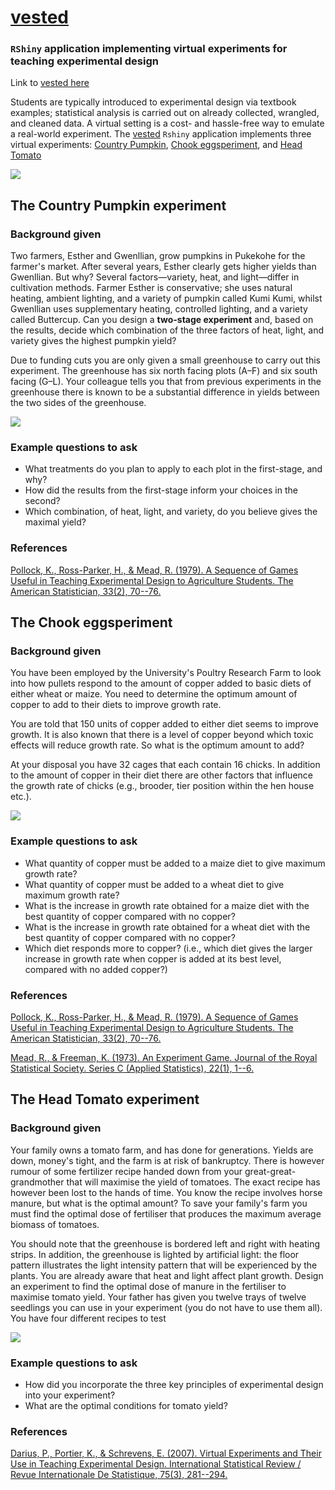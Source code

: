 # [vested](https://cmjt.shinyapps.io/vested/)

### `RShiny` application implementing **v**irtual **e**xperiment**s** for **t**eaching **e**xperimental **d**esign

Link to [vested here](https://cmjt.shinyapps.io/vested/)

Students are typically introduced to experimental design via textbook examples; statistical analysis is carried out on already collected, wrangled, and cleaned data. A virtual setting is a cost- and hassle-free way to emulate a real-world experiment. The [vested](https://cmjt.shinyapps.io/vested/) `Rshiny` application implements three virtual experiments: [Country Pumpkin](#country-pumpkin), [Chook eggsperiment](#chook-eggsperiment), and [Head Tomato](#head-tomato)

![](/www/img/vested.png)


## The **Country Pumpkin** experiment


### Background given

Two farmers, Esther and Gwenllian, grow pumpkins in Pukekohe for the farmer's market. After several years, Esther clearly gets higher yields than Gwenllian. But why? Several factors—variety, heat, and light—differ in cultivation methods. Farmer Esther is conservative; she uses natural heating, ambient lighting, and a variety of pumpkin called Kumi Kumi, whilst Gwenllian uses supplementary heating, controlled lighting, and a variety called Buttercup. Can you design a **two-stage experiment** and, based on the results, decide which combination of the three factors of heat, light, and variety gives the highest pumpkin yield?

Due to funding cuts you are only given a small greenhouse to carry out this experiment. The greenhouse has six north facing plots (A–F) and six south facing (G–L). Your colleague tells you that from previous experiments in the greenhouse there is known to be a substantial difference in yields between the two sides of the greenhouse.

![](/www/img/pump_experiment.png)

### Example questions to ask

 - What treatments do you plan to apply to each plot in the first-stage, and why?
 - How did the results from the first-stage inform your choices in the second?
 - Which combination, of heat, light, and variety, do you believe gives the maximal yield?

### References

[Pollock, K., Ross-Parker, H., & Mead, R. (1979). A Sequence of Games Useful in Teaching Experimental Design to Agriculture Students. The American Statistician, 33(2), 70--76.](https://www.jstor.org/stable/2683224)


## The **Chook eggsperiment**


### Background given

You have been employed by the University's Poultry Research Farm to look into how pullets respond to the amount of copper added to basic diets of either wheat or maize. You need to determine the optimum amount of copper to add to their diets to improve growth rate.

You are told that 150 units of copper added to either diet seems to improve growth. It is also known that there is a level of copper beyond which toxic effects will reduce growth rate. So what is the optimum amount to add?

At your disposal you have 32 cages that each contain 16 chicks. In addition to the amount of copper in their diet there are other factors that influence the growth rate of chicks (e.g., brooder, tier position within the hen house etc.).

![](/www/img/chooks_experiment.png)

### Example questions to ask

 - What quantity of copper must be added to a maize diet to give maximum growth rate?
 - What quantity of copper must be added to a wheat diet to give maximum growth rate?
 - What is the increase in growth rate obtained for a maize diet with the best quantity of copper compared with no copper?
 - What is the increase in growth rate obtained for a wheat diet with the best quantity of copper compared with no copper?
 - Which diet responds more to copper? (i.e., which diet gives the larger increase in growth rate when copper is added at its best level, compared with no added copper?)


### References

[Pollock, K., Ross-Parker, H., & Mead, R. (1979). A Sequence of Games Useful in Teaching Experimental Design to Agriculture Students. The American Statistician, 33(2), 70--76.](https://www.jstor.org/stable/2683224)

[Mead, R., & Freeman, K. (1973). An Experiment Game. Journal of the Royal Statistical Society. Series C (Applied Statistics), 22(1), 1--6.](https://www.jstor.org/stable/2346298)


## The **Head Tomato** experiment

### Background given

Your family owns a tomato farm, and has done for generations. Yields are down, money's tight, and the farm is at risk of bankruptcy. There is however rumour of some fertilizer recipe handed down from your great-great-grandmother that will maximise the yield of tomatoes. The exact recipe has however been lost to the hands of time. You know the recipe involves horse manure, but what is the optimal amount? To save your family's farm you must find the optimal dose of fertiliser that produces the maximum
average biomass of tomatoes.

You should note that the greenhouse is bordered left and right with heating strips. In addition,
the greenhouse is lighted by artificial light: the floor pattern illustrates the light intensity pattern
that will be experienced by the plants. You are already aware that heat and light affect plant growth. Design an experiment
to find the optimal dose of manure in the fertiliser to maximise tomato yield. Your father
has given you twelve trays of twelve seedlings you can use in your experiment (you do not have to use them all). You have four different recipes to test

![](/www/img/tomato_experiment.png)

### Example questions to ask

 - How did you incorporate the three key principles of experimental design into your experiment?
 - What are the optimal conditions for tomato yield?

### References

[Darius, P., Portier, K., & Schrevens, E. (2007). Virtual Experiments and Their Use in Teaching Experimental Design. International Statistical Review / Revue Internationale De Statistique, 75(3), 281--294.](http://www.jstor.org/stable/41509871)


